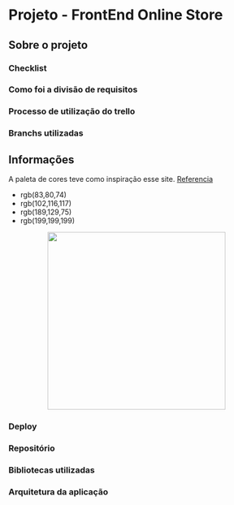 # Projeto - FrontEnd Online Store

## Sobre o projeto

### Checklist

### Como foi a divisão de requisitos

### Processo de utilização do trello

### Branchs utilizadas

## Informações


A paleta de cores teve como inspiração esse site. [Referencia](https://www.brassandbrick.com/blog/2020/10/23/sw-coloroftheyear2021)

- rgb(83,80,74)
- rgb(102,116,117)
- rgb(189,129,75)
- rgb(199,199,199)

<div align=center>
<img src="https://i.pinimg.com/564x/fa/16/61/fa1661b42a433e5e248caac9ad0008b3.jpg" width=350px/>
</div>

### Deploy

### Repositório

### Bibliotecas utilizadas

### Arquitetura da aplicação